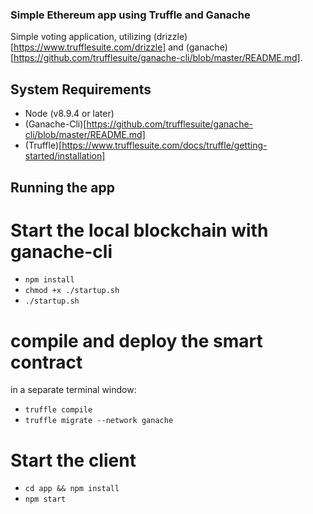 ### Simple Ethereum app using Truffle and Ganache ###
Simple voting application, utilizing (drizzle)[https://www.trufflesuite.com/drizzle] and (ganache)[https://github.com/trufflesuite/ganache-cli/blob/master/README.md].

## System Requirements ##
- Node (v8.9.4 or later)
- (Ganache-Cli)[https://github.com/trufflesuite/ganache-cli/blob/master/README.md]
- (Truffle)[https://www.trufflesuite.com/docs/truffle/getting-started/installation]

## Running the app ## 

# Start the local blockchain with ganache-cli #
- `npm install`
- `chmod +x ./startup.sh`
- `./startup.sh` 

# compile and deploy the smart contract #
in a separate terminal window: 
- `truffle compile` 
- `truffle migrate --network ganache`

# Start the client # 
- `cd app && npm install`
- `npm start`
